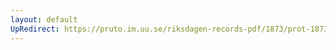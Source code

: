 ```yaml
---
layout: default
UpRedirect: https://pruto.im.uu.se/riksdagen-records-pdf/1873/prot-1873--ak--416/prot-1873--ak--416_002.pdf
---
```

